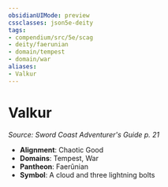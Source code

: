 ```yaml
---
obsidianUIMode: preview
cssclasses: json5e-deity
tags:
- compendium/src/5e/scag
- deity/faerunian
- domain/tempest
- domain/war
aliases: 
- Valkur
---
```

# Valkur
*Source: Sword Coast Adventurer's Guide p. 21* 

- **Alignment**: Chaotic Good
- **Domains**: Tempest, War
- **Pantheon**: Faerûnian
- **Symbol**: A cloud and three lightning bolts